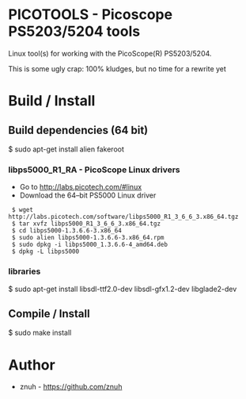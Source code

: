 # PICOTOOLS - Picoscope PS5203/5204 tools

Linux tool(s) for working with the PicoScope(R) PS5203/5204.

This is some ugly crap: 100% kludges, but no time for a rewrite yet

# Build / Install

## Build dependencies (64 bit)

 $ sudo apt-get install alien fakeroot

### libps5000_R1_RA - PicoScope Linux drivers

 * Go to http://labs.picotech.com/#linux
 * Download the 64–bit PS5000 Linux driver

```
 $ wget http://labs.picotech.com/software/libps5000_R1_3_6_6_3.x86_64.tgz
 $ tar xvfz libps5000_R1_3_6_6_3.x86_64.tgz
 $ cd libps5000-1.3.6.6-3.x86_64
 $ sudo alien libps5000-1.3.6.6-3.x86_64.rpm
 $ sudo dpkg -i libps5000_1.3.6.6-4_amd64.deb
 $ dpkg -L libps5000
```

### libraries

 $ sudo apt-get install libsdl-ttf2.0-dev libsdl-gfx1.2-dev libglade2-dev

## Compile / Install

 $ sudo make install

# Author

 * znuh - https://github.com/znuh

